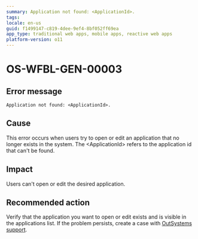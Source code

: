 ```yaml
---
summary: Application not found: <ApplicationId>.
tags:
locale: en-us
guid: f1499147-c819-4dee-9ef4-8bf052ff69ea
app_type: traditional web apps, mobile apps, reactive web apps
platform-version: o11
---
```


# OS-WFBL-GEN-00003

## Error message

`Application not found: <ApplicationId>.`

## Cause

This error occurs when users try to open or edit an application that no longer exists in the system.
The &lt;ApplicationId&gt; refers to the application id that can't be found.

## Impact

Users can't open or edit the desired application.

## Recommended action

Verify that the application you want to open or edit exists and is visible in the applications list. If the problem persists, create a case with [OutSystems support](https://success.outsystems.com/Support).
